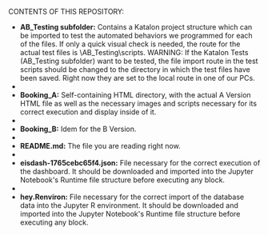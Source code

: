 CONTENTS OF THIS REPOSITORY:

- **AB_Testing subfolder:** Contains a Katalon project structure which can be imported to test the automated behaviors we programmed for each of the files. If only a quick visual check is needed, the route for the actual test files is \AB_Testing\scripts. WARNING: If the Katalon Tests (AB_Testing subfolder) want to be tested, the file import route in the test scripts should be changed to the directory in which the test files have been saved. Right now they are set to the local route in one of our PCs.
- 
- **Booking_A:** Self-containing HTML directory, with the actual A Version HTML file as well as the necessary images and scripts necessary for its correct execution and display inside of it.
- 
- **Booking_B:** Idem for the B Version.
- 
- **README.md:** The file you are reading right now.
- 
- **eisdash-1765cebc65f4.json:** File necessary for the correct execution of the dashboard. It should be downloaded and imported into the Jupyter Notebook's Runtime file structure before executing any block.
- 
- **hey.Renviron:** File necessary for the correct import of the database data into the Jupyter R environment. It should be downloaded and imported into the Jupyter Notebook's Runtime file structure before executing any block.
